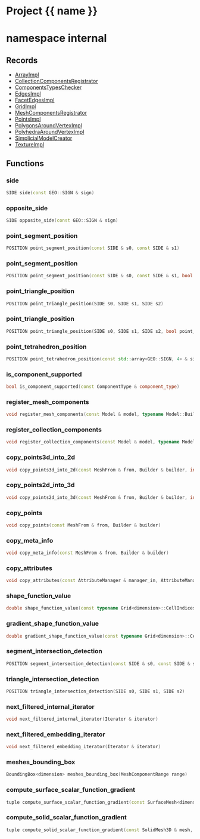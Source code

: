 <script setup>
import {useRoute} from 'vitepress'
const {path} = useRoute()
const tokens = path.split('/')
const words = tokens[2].split('-');
for (let i = 0; i < words.length; i++) {
    words[i] = words[i].charAt(0).toUpperCase() + words[i].slice(1);
    words[i] = words[i].replace('geode', 'Geode')
}
const name = words.join('-');
</script>
# Project {{ name }}

# namespace internal



## Records

* [ArrayImpl](ArrayImpl.md)
* [CollectionComponentsRegistrator](CollectionComponentsRegistrator.md)
* [ComponentsTypesChecker](ComponentsTypesChecker.md)
* [EdgesImpl](EdgesImpl.md)
* [FacetEdgesImpl](FacetEdgesImpl.md)
* [GridImpl](GridImpl.md)
* [MeshComponentsRegistrator](MeshComponentsRegistrator.md)
* [PointsImpl](PointsImpl.md)
* [PolygonsAroundVertexImpl](PolygonsAroundVertexImpl.md)
* [PolyhedraAroundVertexImpl](PolyhedraAroundVertexImpl.md)
* [SimplicialModelCreator](SimplicialModelCreator.md)
* [TextureImpl](TextureImpl.md)


## Functions

### side

```cpp
SIDE side(const GEO::SIGN & sign)
```


### opposite_side

```cpp
SIDE opposite_side(const GEO::SIGN & sign)
```


### point_segment_position

```cpp
POSITION point_segment_position(const SIDE & s0, const SIDE & s1)
```


### point_segment_position

```cpp
POSITION point_segment_position(const SIDE & s0, const SIDE & s1, bool points_aligned)
```


### point_triangle_position

```cpp
POSITION point_triangle_position(SIDE s0, SIDE s1, SIDE s2)
```


### point_triangle_position

```cpp
POSITION point_triangle_position(SIDE s0, SIDE s1, SIDE s2, bool point_on_plane)
```


### point_tetrahedron_position

```cpp
POSITION point_tetrahedron_position(const std::array<GEO::SIGN, 4> & signs)
```


### is_component_supported

```cpp
bool is_component_supported(const ComponentType & component_type)
```


### register_mesh_components

```cpp
void register_mesh_components(const Model & model, typename Model::Builder & builder)
```


### register_collection_components

```cpp
void register_collection_components(const Model & model, typename Model::Builder & builder)
```


### copy_points3d_into_2d

```cpp
void copy_points3d_into_2d(const MeshFrom & from, Builder & builder, index_t axis_to_remove)
```


### copy_points2d_into_3d

```cpp
void copy_points2d_into_3d(const MeshFrom & from, Builder & builder, index_t axis_to_add, double axis_coordinate)
```


### copy_points

```cpp
void copy_points(const MeshFrom & from, Builder & builder)
```


### copy_meta_info

```cpp
void copy_meta_info(const MeshFrom & from, Builder & builder)
```


### copy_attributes

```cpp
void copy_attributes(const AttributeManager & manager_in, AttributeManager & manager_out)
```


### shape_function_value

```cpp
double shape_function_value(const typename Grid<dimension>::CellIndices & cell_id, local_index_t node_id, const Point<dimension> & point_in_grid)
```


### gradient_shape_function_value

```cpp
double gradient_shape_function_value(const typename Grid<dimension>::CellIndices & cell_id, local_index_t node_id, const Point<dimension> & point_in_grid, local_index_t derivative_direction)
```


### segment_intersection_detection

```cpp
POSITION segment_intersection_detection(const SIDE & s0, const SIDE & s1)
```


### triangle_intersection_detection

```cpp
POSITION triangle_intersection_detection(SIDE s0, SIDE s1, SIDE s2)
```


### next_filtered_internal_iterator

```cpp
void next_filtered_internal_iterator(Iterator & iterator)
```


### next_filtered_embedding_iterator

```cpp
void next_filtered_embedding_iterator(Iterator & iterator)
```


### meshes_bounding_box

```cpp
BoundingBox<dimension> meshes_bounding_box(MeshComponentRange range)
```


### compute_surface_scalar_function_gradient

```cpp
tuple compute_surface_scalar_function_gradient(const SurfaceMesh<dimension> & mesh, basic_string_view scalar_function_name, Span no_value_vertices)
```


### compute_solid_scalar_function_gradient

```cpp
tuple compute_solid_scalar_function_gradient(const SolidMesh3D & mesh, basic_string_view scalar_function_name, Span no_value_vertices)
```




